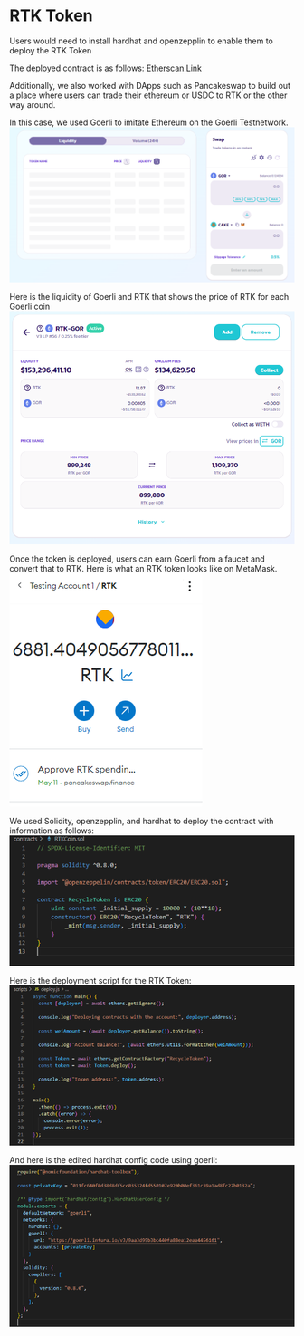 # RTK Token

Users would need to install hardhat and openzepplin to enable them to deploy the RTK Token

The deployed contract is as follows:
[Etherscan Link](https://goerli.etherscan.io/address/0xFc81527762b47819ebD33A89bA31635058E61Ff9)

Additionally, we also worked with DApps such as Pancakeswap to build out a place where users can trade their ethereum or USDC to RTK or the other way around. 

In this case, we used Goerli to imitate Ethereum on the Goerli Testnetwork.
![PancakeSwapImage](https://github.com/mr-alex-leonov/Recycle-to-Earn/blob/Ritvik/PancakeswapTransfer.PNG)

Here is the liquidity of Goerli and RTK that shows the price of RTK for each Goerli coin
![GoerliLiquidity](https://github.com/mr-alex-leonov/Recycle-to-Earn/blob/Ritvik/LiquidityPanacakeSwap.PNG)

Once the token is deployed, users can earn Goerli from a faucet and convert that to RTK. Here is what an RTK token looks like on MetaMask.
![RTKtoken](https://github.com/mr-alex-leonov/Recycle-to-Earn/blob/Ritvik/RTKtoken.PNG)

We used Solidity, openzepplin, and hardhat to deploy the contract with information as follows:
![RTKDeployment](https://github.com/mr-alex-leonov/Recycle-to-Earn/blob/Ritvik/RTKDeployment.PNG)

Here is the deployment script for the RTK Token:
![DeploymentScript](https://github.com/mr-alex-leonov/Recycle-to-Earn/blob/Ritvik/DeploymentScript.PNG)

And here is the edited hardhat config code using goerli:
![Config](https://github.com/mr-alex-leonov/Recycle-to-Earn/blob/Ritvik/ConfigFile.PNG)
